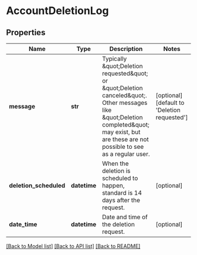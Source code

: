 # AccountDeletionLog


## Properties
Name | Type | Description | Notes
------------ | ------------- | ------------- | -------------
**message** | **str** | Typically \&quot;Deletion requested\&quot; or \&quot;Deletion canceled\&quot;. Other messages like \&quot;Deletion completed\&quot; may exist, but are these are not possible to see as a regular user. | [optional] [default to 'Deletion requested']
**deletion_scheduled** | **datetime** | When the deletion is scheduled to happen, standard is 14 days after the request. | [optional] 
**date_time** | **datetime** | Date and time of the deletion request. | [optional] 

[[Back to Model list]](../README.md#documentation-for-models) [[Back to API list]](../README.md#documentation-for-api-endpoints) [[Back to README]](../README.md)


